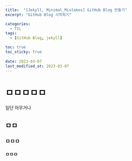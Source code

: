 ```yaml
---
title:  "[Jekyll, Minimal_Mistakes] GitHub Blog 만들기"
excerpt: "GitHub Blog 시작하기"

categories:
  - TIL
tags:
  - [GitHub Blog, jekyll]

toc: true
toc_sticky: true
 
date: 2023-03-07
last_modified_at: 2023-03-07
---
```


# ㅁㅁㅁㅁㅁ
일단 아무거나
## ㅁㅁ
### ㅁㅁㅁ
#### ㅁㅁㅁ
